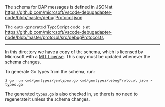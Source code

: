 The schema for DAP messages is defined in JSON at
https://github.com/microsoft/vscode-debugadapter-node/blob/master/debugProtocol.json

The auto-generated TypeScript code is at
https://github.com/microsoft/vscode-debugadapter-node/blob/master/protocol/src/debugProtocol.ts

----

In this directory we have a copy of the schema, which is licensed by Microsoft
with a [MIT
License](https://github.com/microsoft/vscode-debugadapter-node/blob/master/License.txt).
This copy must be updated whenever the schema changes.

To generate Go types from the schema, run:

```
$ go run cmd/gentypes/gentypes.go cmd/gentypes/debugProtocol.json > types.go
```

The generated ``types.go`` is also checked in, so there is no need to regenerate
it unless the schema changes.

